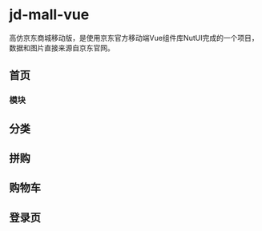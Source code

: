 # jd-mall-vue
高仿京东商城移动版，是使用京东官方移动端Vue组件库NutUI完成的一个项目，数据和图片直接来源自京东官网。

## 首页
### 模块

## 分类

## 拼购

## 购物车

## 登录页
